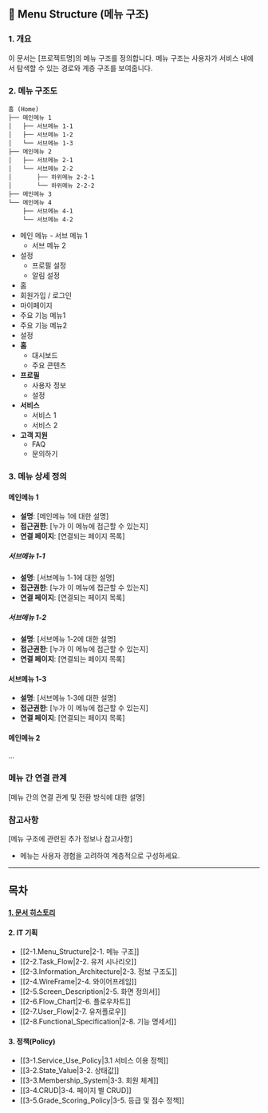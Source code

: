 
## 📂 Menu Structure (메뉴 구조)

### 1. 개요
이 문서는 [프로젝트명]의 메뉴 구조를 정의합니다. 메뉴 구조는 사용자가 서비스 내에서 탐색할 수 있는 경로와 계층 구조를 보여줍니다.

### 2. 메뉴 구조도
```
홈 (Home)
├── 메인메뉴 1
│   ├── 서브메뉴 1-1
│   ├── 서브메뉴 1-2
│   └── 서브메뉴 1-3
├── 메인메뉴 2
│   ├── 서브메뉴 2-1
│   └── 서브메뉴 2-2
│       ├── 하위메뉴 2-2-1
│       └── 하위메뉴 2-2-2
├── 메인메뉴 3
└── 메인메뉴 4
    ├── 서브메뉴 4-1
    └── 서브메뉴 4-2
```
- 메인 메뉴
       - 서브 메뉴 1
    - 서브 메뉴 2
- 설정
    - 프로필 설정
    - 알림 설정
- 홈
- 회원가입 / 로그인
- 마이페이지
- 주요 기능 메뉴1
- 주요 기능 메뉴2
- 설정
- **홈**
    - 대시보드
    - 주요 콘텐츠
- **프로필**
    - 사용자 정보
    - 설정
- **서비스**
    - 서비스 1
    - 서비스 2
- **고객 지원**
    - FAQ
    - 문의하기

### 3. 메뉴 상세 정의
#### 메인메뉴 1
- **설명**: [메인메뉴 1에 대한 설명]
- **접근권한**: [누가 이 메뉴에 접근할 수 있는지]
- **연결 페이지**: [연결되는 페이지 목록]
##### 서브메뉴 1-1
- **설명**: [서브메뉴 1-1에 대한 설명]
- **접근권한**: [누가 이 메뉴에 접근할 수 있는지]
- **연결 페이지**: [연결되는 페이지 목록]
##### 서브메뉴 1-2
- **설명**: [서브메뉴 1-2에 대한 설명]
- **접근권한**: [누가 이 메뉴에 접근할 수 있는지]
- **연결 페이지**: [연결되는 페이지 목록]
#### 서브메뉴 1-3
- **설명**: [서브메뉴 1-3에 대한 설명]
- **접근권한**: [누가 이 메뉴에 접근할 수 있는지]
- **연결 페이지**: [연결되는 페이지 목록]
#### 메인메뉴 2
...

### 메뉴 간 연결 관계
[메뉴 간의 연결 관계 및 전환 방식에 대한 설명]

### 참고사항
[메뉴 구조에 관련된 추가 정보나 참고사항]

- 메뉴는 사용자 경험을 고려하여 계층적으로 구성하세요.




 ----------------------------------------------------------------  
## 목차

#### [1. 문서 히스토리](1.Document_History)
#### 2. IT 기획
- [[2-1.Menu_Structure|2-1. 메뉴 구조]]
- [[2-2.Task_Flow|2-2. 유저 시나리오]]
- [[2-3.Information_Architecture|2-3. 정보 구조도]]
- [[2-4.WireFrame|2-4. 와이어프레임]]
- [[2-5.Screen_Description|2-5. 화면 정의서]]
 - [[2-6.Flow_Chart|2-6. 플로우차트]]
- [[2-7.User_Flow|2-7. 유저플로우]]
- [[2-8.Functional_Specification|2-8. 기능 명세서]]
#### 3. 정책(Policy)
- [[3-1.Service_Use_Policy|3.1 서비스 이용 정책]]
- [[3-2.State_Value|3-2. 상태값]]
- [[3-3.Membership_System|3-3. 회원 체계]]
- [[3-4.CRUD|3-4. 페이지 별 CRUD]]
- [[3-5.Grade_Scoring_Policy|3-5. 등급 및 점수 정책]]

